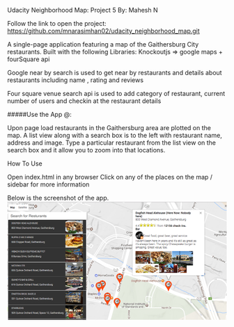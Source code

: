 Udacity Neighborhood Map: Project 5 By: Mahesh N

Follow the link to open the project: https://github.com/mnarasimhan02/udacity_neighborhood_map.git

A single-page application featuring a map of the Gaithersburg City restaurants. Built with the following Libraries: Knockoutjs => google maps + fourSquare api

Google near by search is used to get near by restaurants and details about restaurants including name , rating and reviews

Four square venue search api is used to add category of restaurant, current number of users and checkin at the restaurant details

#####Use the App @:

Upon page load restaurants in the Gaithersburg  area are plotted on the map. A list view along with a search box is to the left with restaurant name, address and image. Type a particular restaurant from the list view on the search box and it allow you to zoom into that locations.

How To Use

Open index.html in any browser
Click on any of the places on the map / sidebar for more information

Below is the screenshot of the app.
![1](/screenshot/screen1.png?raw=true)


